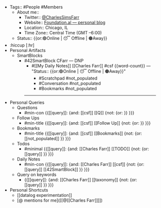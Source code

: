 - Tags:: #People #Members
    - About me::
        - Twitter:: [@CharlesSimsFarr](https://twitter.com/CharlesSimsFarr)
        - Website:: [Foundation.al — personal blog](https://thefoundation.al)
        - Location:: Chicago, IL
        - Time Zone:: Central Time (GMT –6:00)
    - Status::  {{or:🟢Online | 😴 Offline | 🟠Away}}
- :hiccup [:hr]
- Personal Artifacts
    - SmartBlocks
        - #42SmartBlock CFarr — DNP
            - #[[My Daily Notes]] [[Charles Farr]] #csf {{word-count}} — "Status::  {{or:🟢Online | 😴 Offline | 🟠Away}}"
                - #Scratchpad #not_populated
                - #Conversation #not_populated
                - #Bookmarks #not_populated
            - ---
- Personal Queries
    - Questions
        - #min-con {{[[query]]: {and: [[csf]] [[Q]] {not: {or: }}  }}}
    - Follow Ups
        - #min-title {{[[query]]: {and: [[csf]] [[Follow Up]] {not: {or: }}  }}}
    - Bookmarks
        - #min-title {{[[query]]: {and: [[csf]] [[Bookmarks]] {not: {or: [[not_populated]] }}  }}}
    - Todos
        - #minimal {{[[query]]: {and: [[Charles Farr]] [[TODO]] {not: {or: [[query]] }}  }}}
    - Daily Notes
        - #min-con {{[[query]]: {and: [[Charles Farr]] [[csf]] {not: {or: [[query]] [[42SmartBlock]] }}  }}}
    - Query on keywords
        - {{[[query]]: {and: [[Charles Farr]] [[taxonomy]] {not: {or: [[query]] }}  }}}
- Personal Shortcuts
    - [[datalog experimentation]]
    - [@ mentions for me]([[@[[Charles Farr]]]])
